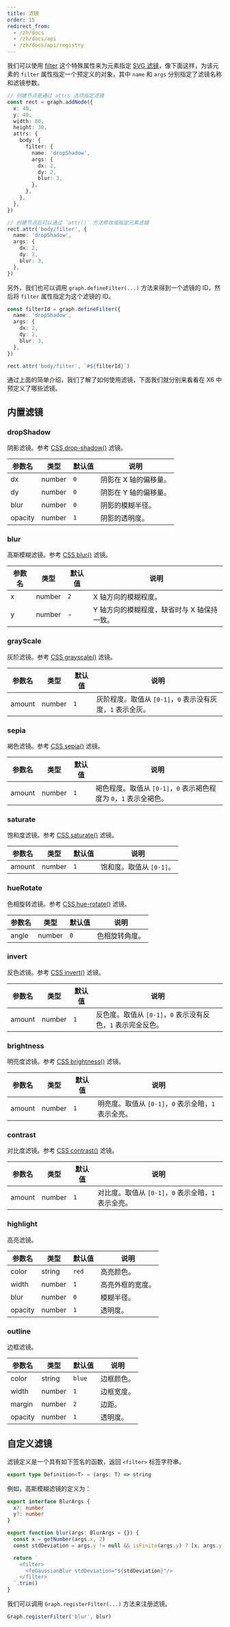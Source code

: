 ```yaml
---
title: 滤镜
order: 15
redirect_from:
  - /zh/docs
  - /zh/docs/api
  - /zh/docs/api/registry
---
```


我们可以使用 [filter](/zh/docs/api/registry/attr#filter) 这个特殊属性来为元素指定 [SVG 滤镜](https://developer.mozilla.org/en-US/docs/Web/SVG/Tutorial/Filter_effects)，像下面这样，为该元素的 `filter` 属性指定一个预定义的对象，其中 `name` 和 `args` 分别指定了滤镜名称和滤镜参数。

```ts
// 创建节点是通过 attrs 选项指定滤镜
const rect = graph.addNode({
  x: 40,
  y: 40,
  width: 80,
  height: 30,
  attrs: {
    body: {
      filter: {
        name: 'dropShadow',
        args: {
          dx: 2,
          dy: 2,
          blur: 3,
        },
      },
    },
  },
})

// 创建节点后可以通过 `attr()` 方法修改或指定元素滤镜
rect.attr('body/filter', {
  name: 'dropShadow',
  args: {
    dx: 2,
    dy: 2,
    blur: 3,
  },
})
```

另外，我们也可以调用 `graph.defineFilter(...)` 方法来得到一个滤镜的 ID，然后将 `filter` 属性指定为这个滤镜的 ID。

```ts
const filterId = graph.defineFilter({
  name: 'dropShadow',
  args: {
    dx: 2,
    dy: 2,
    blur: 3,
  },
})

rect.attr('body/filter', `#${filterId}`)
```

通过上面的简单介绍，我们了解了如何使用滤镜，下面我们就分别来看看在 X6 中预定义了哪些滤镜。

## 内置滤镜

### dropShadow

阴影滤镜。参考 [CSS drop-shadow()](https://developer.mozilla.org/en-US/docs/Web/CSS/filter-function/drop-shadow) 滤镜。

| 参数名  | 类型   | 默认值 | 说明                 |
|---------|--------|--------|--------------------|
| dx      | number | `0`    | 阴影在 X 轴的偏移量。 |
| dy      | number | `0`    | 阴影在 Y 轴的偏移量。 |
| blur    | number | `0`    | 阴影的模糊半径。      |
| opacity | number | `1`    | 阴影的透明度。        |

<code id="filter-drop-shadow" src="@/src/api/filter/drop-shadow/index.tsx"></code>

### blur

高斯模糊滤镜。参考 [CSS blur()](https://developer.mozilla.org/en-US/docs/Web/CSS/filter-function/blur) 滤镜。

| 参数名 | 类型   | 默认值 | 说明                                      |
|--------|--------|--------|-----------------------------------------|
| x      | number | `2`    | X 轴方向的模糊程度。                       |
| y      | number | -      | Y 轴方向的模糊程度，缺省时与 X 轴保持一致。 |

<code id="filter-blur" src="@/src/api/filter/blur/index.tsx"></code>

### grayScale

灰阶滤镜。参考 [CSS grayscale()](https://developer.mozilla.org/en-US/docs/Web/CSS/filter-function/grayscale) 滤镜。

| 参数名 | 类型   | 默认值 | 说明                                                   |
|--------|--------|--------|------------------------------------------------------|
| amount | number | `1`    | 灰阶程度。取值从 `[0-1]`，`0` 表示没有灰度，`1` 表示全灰。 |

<code id="filter-gray-scale" src="@/src/api/filter/gray-scale/index.tsx"></code>

### sepia

褐色滤镜。参考 [CSS sepia()](https://developer.mozilla.org/en-US/docs/Web/CSS/filter-function/sepia) 滤镜。

| 参数名 | 类型   | 默认值 | 说明                                                           |
|--------|--------|--------|--------------------------------------------------------------|
| amount | number | `1`    | 褐色程度。取值从 `[0-1]`，`0` 表示褐色程度为 `0`，`1` 表示全褐色。 |

<code id="filter-sepia" src="@/src/api/filter/sepia/index.tsx"></code>

### saturate

饱和度滤镜。参考 [CSS saturate()](https://developer.mozilla.org/en-US/docs/Web/CSS/filter-function/saturate) 滤镜。

| 参数名 | 类型   | 默认值 | 说明                   |
|--------|--------|--------|----------------------|
| amount | number | `1`    | 饱和度。取值从 `[0-1]`。 |

<code id="filter-saturate" src="@/src/api/filter/saturate/index.tsx"></code>

### hueRotate

色相旋转滤镜。参考 [CSS hue-rotate()](https://developer.mozilla.org/en-US/docs/Web/CSS/filter-function/hue-rotate) 滤镜。

| 参数名 | 类型   | 默认值 | 说明          |
|--------|--------|--------|-------------|
| angle  | number | `0`    | 色相旋转角度。 |

<code id="filter-hue-rotate" src="@/src/api/filter/hue-rotate/index.tsx"></code>

### invert

反色滤镜。参考 [CSS invert()](https://developer.mozilla.org/en-US/docs/Web/CSS/filter-function/invert) 滤镜。

| 参数名 | 类型   | 默认值 | 说明                                                     |
|--------|--------|--------|--------------------------------------------------------|
| amount | number | `1`    | 反色度。取值从 `[0-1]`，`0` 表示没有反色，`1` 表示完全反色。 |

<code id="filter-invert" src="@/src/api/filter/invert/index.tsx"></code>

### brightness

明亮度滤镜。参考 [CSS brightness()](https://developer.mozilla.org/en-US/docs/Web/CSS/filter-function/brightness) 滤镜。

| 参数名 | 类型   | 默认值 | 说明                                             |
|--------|--------|--------|------------------------------------------------|
| amount | number | `1`    | 明亮度。取值从 `[0-1]`，`0` 表示全暗，`1` 表示全亮。 |

<code id="filter-brightness" src="@/src/api/filter/brightness/index.tsx"></code>

### contrast

对比度滤镜。参考 [CSS contrast()](https://developer.mozilla.org/en-US/docs/Web/CSS/filter-function/contrast) 滤镜。

| 参数名 | 类型   | 默认值 | 说明                                             |
|--------|--------|--------|------------------------------------------------|
| amount | number | `1`    | 对比度。取值从 `[0-1]`，`0` 表示全暗，`1` 表示全亮。 |

<code id="filter-contrast" src="@/src/api/filter/contrast/index.tsx"></code>

### highlight

高亮滤镜。

| 参数名  | 类型   | 默认值 | 说明            |
|---------|--------|--------|---------------|
| color   | string | `red`  | 高亮颜色。       |
| width   | number | `1`    | 高亮外框的宽度。 |
| blur    | number | `0`    | 模糊半径。       |
| opacity | number | `1`    | 透明度。         |

<code id="filter-highlight" src="@/src/api/filter/highlight/index.tsx"></code>

### outline

边框滤镜。

| 参数名  | 类型   | 默认值 | 说明      |
|---------|--------|--------|---------|
| color   | string | `blue` | 边框颜色。 |
| width   | number | `1`    | 边框宽度。 |
| margin  | number | `2`    | 边距。     |
| opacity | number | `1`    | 透明度。   |

<code id="filter-outline" src="@/src/api/filter/outline/index.tsx"></code>

## 自定义滤镜

滤镜定义是一个具有如下签名的函数，返回 `<filter>` 标签字符串。

```ts
export type Definition<T> = (args: T) => string
```

例如，高斯模糊滤镜的定义为：

```ts
export interface BlurArgs {
  x?: number
  y?: number
}

export function blur(args: BlurArgs = {}) {
  const x = getNumber(args.x, 2)
  const stdDeviation = args.y != null && isFinite(args.y) ? [x, args.y] : x

  return `
    <filter>
      <feGaussianBlur stdDeviation="${stdDeviation}"/>
    </filter>
  `.trim()
}
```


我们可以调用 `Graph.registerFilter(...)` 方法来注册滤镜。

```ts
Graph.registerFilter('blur', blur)
```
